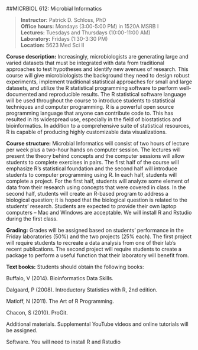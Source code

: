 ##MICRBIOL 612:  Microbial Informatics

>**Instructor:**  Patrick D. Schloss, PhD  
>**Office hours:**  Mondays (3:00-5:00 PM) in 1520A MSRB I  
>**Lectures:**  Tuesdays and Thursdays (10:00-11:00 AM)  
>**Laboratory:**  Fridays (1:30-3:30 PM)  
>**Location:** 5623 Med Sci II



**Coruse description:**  Increasingly, microbiologists are generating large and varied datasets that must be integrated with data from traditional approaches to test hypotheses and identify new avenues of research.  This course will give microbiologists the background they need to design robust experiments, implement traditional statistical approaches for small and large datasets, and utilize the R statistical programming software to perform well-documented and reproducible results.  The R statistical software language will be used throughout the course to introduce students to statistical techniques and computer programming.  R is a powerful open source programming language that anyone can contribute code to.  This has resulted in its widespread use, especially in the field of biostatistics and bioinformatics.  In addition to a comprehensive suite of statistical resources, R is capable of producing highly customizable data visualizations.

**Course structure:**  Microbial Informatics will consist of two hours of lecture per week plus a two-hour hands on computer session.  The lectures will present the theory behind concepts and the computer sessions will allow students to complete exercises in pairs.  The first half of the course will emphasize R’s statistical foundation and the second half will introduce students to computer programming using R.  In each half, students will complete a project.  For the first half, students will analyze some element of data from their research using concepts that were covered in class.  In the second half, students will create an R-based program to address a biological question; it is hoped that the biological question is related to the students’ research.  Students are expected to provide their own laptop computers – Mac and Windows are acceptable.  We will install R and Rstudio during the first class.

**Grading:**  Grades will be assigned based on students’ performance in the Friday laboratories (50%) and the two projects (25% each). The first project will require students to recreate a data analysis from one of their lab’s recent publications. The second project will require students to create a package to perform a useful function that their laboratory will benefit from.

**Text books:**  Students should obtain the following books:

Buffalo, V (2014). Bioinformatics Data Skills.

Dalgaard, P (2008).  Introductory Statistics with R, 2nd edition.

Matloff, N  (2011).  The Art of R Programming.

Chacon, S (2010). ProGit.

Additional materials. Supplemental YouTube videos and online tutorials will be assigned.
 
Software. You will need to install R and Rstudio
